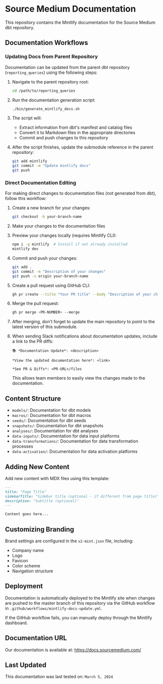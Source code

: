 # Source Medium Documentation

This repository contains the Mintlify documentation for the Source Medium dbt repository.

## Documentation Workflows

### Updating Docs from Parent Repository

Documentation can be updated from the parent dbt repository (`reporting_queries`) using the following steps:

1. Navigate to the parent repository root:
   ```bash
   cd /path/to/reporting_queries
   ```

2. Run the documentation generation script:
   ```bash
   ./bin/generate_mintlify_docs.sh
   ```

3. The script will:
   - Extract information from dbt's manifest and catalog files
   - Convert it to Markdown files in the appropriate directories
   - Commit and push changes to this repository

4. After the script finishes, update the submodule reference in the parent repository:
   ```bash
   git add mintlify
   git commit -m "Update mintlify docs"
   git push
   ```

### Direct Documentation Editing

For making direct changes to documentation files (not generated from dbt), follow this workflow:

1. Create a new branch for your changes:
   ```bash
   git checkout -b your-branch-name
   ```

2. Make your changes to the documentation files

3. Preview your changes locally (requires Mintlify CLI):
   ```bash
   npm i -g mintlify  # Install if not already installed
   mintlify dev
   ```

4. Commit and push your changes:
   ```bash
   git add .
   git commit -m "Description of your changes"
   git push -u origin your-branch-name
   ```

5. Create a pull request using GitHub CLI:
   ```bash
   gh pr create --title "Your PR title" --body "Description of your changes"
   ```

6. Merge the pull request:
   ```bash
   gh pr merge <PR-NUMBER> --merge
   ```

7. After merging, don't forget to update the main repository to point to the latest version of this submodule.

8. When sending Slack notifications about documentation updates, include a link to the PR diffs:
   ```
   📚 *Documentation Update*: <description>

   *View the updated documentation here*: <link>

   *See PR & Diffs*: <PR-URL>/files
   ```
   This allows team members to easily view the changes made to the documentation.

## Content Structure

- `models/`: Documentation for dbt models
- `macros/`: Documentation for dbt macros
- `seeds/`: Documentation for dbt seeds
- `snapshots/`: Documentation for dbt snapshots
- `analyses/`: Documentation for dbt analyses
- `data-inputs/`: Documentation for data input platforms
- `data-transformations/`: Documentation for data transformation processes
- `data-activation/`: Documentation for data activation platforms

## Adding New Content

Add new content with MDX files using this template:

```md
---
title: "Page Title"
sidebarTitle: "Sidebar title (optional - if different from page title)"
description: "Subtitle (optional)"
---

Content goes here...
```

## Customizing Branding

Brand settings are configured in the `v2-mint.json` file, including:
- Company name
- Logo
- Favicon
- Color scheme
- Navigation structure

## Deployment

Documentation is automatically deployed to the Mintlify site when changes are pushed to the master branch of this repository via the GitHub workflow in `.github/workflows/mintlify-docs-update.yml`.

If the GitHub workflow fails, you can manually deploy through the Mintlify dashboard.

## Documentation URL

Our documentation is available at: https://docs.sourcemedium.com/

## Last Updated

This documentation was last tested on: `March 5, 2024`
